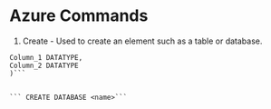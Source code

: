 # Azure Commands 

1. Create - Used to create an element such as a table or database.

```CREATE TABLE <name> (
Column_1 DATATYPE,
Column_2 DATATYPE
)```


``` CREATE DATABASE <name>```


